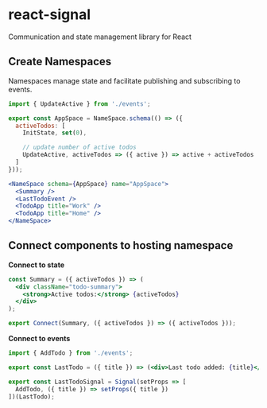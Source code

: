 # react-signal
Communication and state management library for React

## Create Namespaces
Namespaces manage state and facilitate publishing and subscribing to events.

```javascript
import { UpdateActive } from './events';

export const AppSpace = NameSpace.schema(() => ({
  activeTodos: [
    InitState, set(0),

    // update number of active todos
    UpdateActive, activeTodos => ({ active }) => active + activeTodos
  ]
}));
```

```jsx
<NameSpace schema={AppSpace} name="AppSpace">
  <Summary />
  <LastTodoEvent />
  <TodoApp title="Work" />
  <TodoApp title="Home" />
</NameSpace>
```

## Connect components to hosting namespace
**Connect to state**
```jsx
const Summary = ({ activeTodos }) => (
  <div className="todo-summary">
    <strong>Active todos:</strong> {activeTodos}
  </div>
);

export Connect(Summary, ({ activeTodos }) => ({ activeTodos }));
```

**Connect to events**
```jsx
import { AddTodo } from './events';

export const LastTodo = ({ title }) => (<div>Last todo added: {title}</div>);

export const LastTodoSignal = Signal(setProps => [
  AddTodo, ({ title }) => setProps({ title })
])(LastTodo);
```
